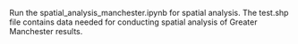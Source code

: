 Run the spatial_analysis_manchester.ipynb for spatial analysis. The test.shp file contains data needed for conducting spatial analysis of Greater Manchester results.
